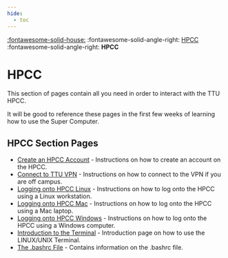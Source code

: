 ```yaml
---
hide:
  - toc
---
```

[:fontawesome-solid-house:](../index.md) :fontawesome-solid-angle-right: [HPCC](index.md) :fontawesome-solid-angle-right: **HPCC**

# HPCC

This section of pages contain all you need in order to interact with the TTU HPCC.

It will be good to reference these pages in the first few weeks of learning how to use the Super Computer.


## HPCC Section Pages

* [Create an HPCC Account](create_account.md) - Instructions on how to create an account on the HPCC.
* [Connect to TTU VPN](connect_to_vpn.md) - Instructions on how to connect to the VPN if you are off campus.
* [Logging onto HPCC Linux](log_on_linux.md) - Instructions on how to log onto the HPCC using a Linux workstation.
* [Logging onto HPCC Mac](log_on_mac.md) - Instructions on how to log onto the HPCC using a Mac laptop.
* [Logging onto HPCC Windows](log_on_windows.md) - Instructions on how to log onto the HPCC using a Windows computer.
* [Introduction to the Terminal](intro_to_terminal.md) - Introduction page on how to use the LINUX/UNIX Terminal.
* [The .bashrc File](bashrc_file.md) - Contains information on the .bashrc file.
